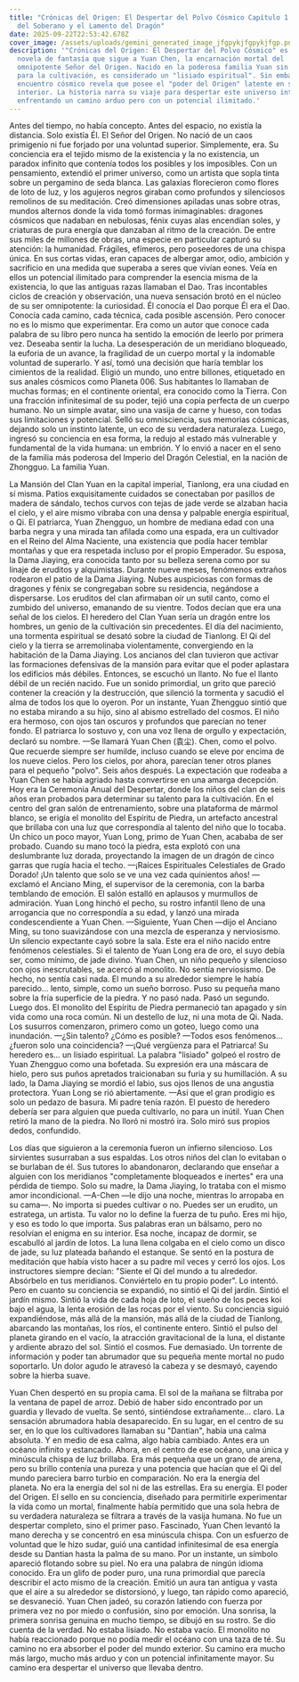 ```yaml
---
title: "Crónicas del Origen: El Despertar del Polvo Cósmico Capítulo 1: El Sueño
  del Soberano y el Lamento del Dragón"
date: 2025-09-22T22:53:42.678Z
cover_image: /assets/uploads/gemini_generated_image_jfgpykjfgpykjfgp.png
description: '"Crónicas del Origen: El Despertar del Polvo Cósmico" es una
  novela de fantasía que sigue a Yuan Chen, la encarnación mortal del
  omnipotente Señor del Origen. Nacido en la poderosa familia Yuan sin talento
  para la cultivación, es considerado un "lisiado espiritual". Sin embargo, un
  encuentro cósmico revela que posee el "poder del Origen" latente en su
  interior. La historia narra su viaje para despertar este universo interno,
  enfrentando un camino arduo pero con un potencial ilimitado.'
---
```

Antes del tiempo, no había concepto. Antes del espacio, no existía la distancia. Solo existía Él.
El Señor del Origen.
No nació de un caos primigenio ni fue forjado por una voluntad superior. Simplemente, era. Su conciencia era el tejido mismo de la existencia y la no existencia, un paradox infinito que contenía todos los posibles y los imposibles. Con un pensamiento, extendió el primer universo, como un artista que sopla tinta sobre un pergamino de seda blanca. Las galaxias florecieron como flores de loto de luz, y los agujeros negros giraban como profundos y silenciosos remolinos de su meditación.
Creó dimensiones apiladas unas sobre otras, mundos alternos donde la vida tomó formas inimaginables: dragones cósmicos que nadaban en nebulosas, fénix cuyas alas encendían soles, y criaturas de pura energía que danzaban al ritmo de la creación. De entre sus miles de millones de obras, una especie en particular capturó su atención: la humanidad. Frágiles, efímeros, pero poseedores de una chispa única. En sus cortas vidas, eran capaces de albergar amor, odio, ambición y sacrificio en una medida que superaba a seres que vivían eones. Veía en ellos un potencial ilimitado para comprender la esencia misma de la existencia, lo que las antiguas razas llamaban el Dao.
Tras incontables ciclos de creación y observación, una nueva sensación brotó en el núcleo de su ser omnipotente: la curiosidad. Él conocía el Dao porque Él era el Dao. Conocía cada camino, cada técnica, cada posible ascensión. Pero conocer no es lo mismo que experimentar. Era como un autor que conoce cada palabra de su libro pero nunca ha sentido la emoción de leerlo por primera vez.
Deseaba sentir la lucha. La desesperación de un meridiano bloqueado, la euforia de un avance, la fragilidad de un cuerpo mortal y la indomable voluntad de superarlo.
Y así, tomó una decisión que haría temblar los cimientos de la realidad. Eligió un mundo, uno entre billones, etiquetado en sus anales cósmicos como Planeta 006. Sus habitantes lo llamaban de muchas formas; en el continente oriental, era conocido como la Tierra.
Con una fracción infinitesimal de su poder, tejió una copia perfecta de un cuerpo humano. No un simple avatar, sino una vasija de carne y hueso, con todas sus limitaciones y potencial. Selló su omnisciencia, sus memorias cósmicas, dejando solo un instinto latente, un eco de su verdadera naturaleza. Luego, ingresó su conciencia en esa forma, la redujo al estado más vulnerable y fundamental de la vida humana: un embrión.
Y lo envió a nacer en el seno de la familia más poderosa del Imperio del Dragón Celestial, en la nación de Zhongguo. La familia Yuan.

La Mansión del Clan Yuan en la capital imperial, Tianlong, era una ciudad en sí misma. Patios exquisitamente cuidados se conectaban por pasillos de madera de sándalo, techos curvos con tejas de jade verde se alzaban hacia el cielo, y el aire mismo vibraba con una densa y palpable energía espiritual, o Qi.
El patriarca, Yuan Zhengguo, un hombre de mediana edad con una barba negra y una mirada tan afilada como una espada, era un cultivador en el Reino del Alma Naciente, una existencia que podía hacer temblar montañas y que era respetada incluso por el propio Emperador. Su esposa, la Dama Jiaying, era conocida tanto por su belleza serena como por su linaje de eruditos y alquimistas.
Durante nueve meses, fenómenos extraños rodearon el patio de la Dama Jiaying. Nubes auspiciosas con formas de dragones y fénix se congregaban sobre su residencia, negándose a dispersarse. Los eruditos del clan afirmaban oír un sutil canto, como el zumbido del universo, emanando de su vientre. Todos decían que era una señal de los cielos. El heredero del Clan Yuan sería un dragón entre los hombres, un genio de la cultivación sin precedentes.
El día del nacimiento, una tormenta espiritual se desató sobre la ciudad de Tianlong. El Qi del cielo y la tierra se arremolinaba violentamente, convergiendo en la habitación de la Dama Jiaying. Los ancianos del clan tuvieron que activar las formaciones defensivas de la mansión para evitar que el poder aplastara los edificios más débiles.
Entonces, se escuchó un llanto.
No fue el llanto débil de un recién nacido. Fue un sonido primordial, un grito que pareció contener la creación y la destrucción, que silenció la tormenta y sacudió el alma de todos los que lo oyeron. Por un instante, Yuan Zhengguo sintió que no estaba mirando a su hijo, sino al abismo estrellado del cosmos.
El niño era hermoso, con ojos tan oscuros y profundos que parecían no tener fondo. El patriarca lo sostuvo y, con una voz llena de orgullo y expectación, declaró su nombre.
—Se llamará Yuan Chen (袁尘). Chen, como el polvo. Que recuerde siempre ser humilde, incluso cuando se eleve por encima de los nueve cielos.
Pero los cielos, por ahora, parecían tener otros planes para el pequeño "polvo".
Seis años después. La expectación que rodeaba a Yuan Chen se había agriado hasta convertirse en una amarga decepción.
Hoy era la Ceremonia Anual del Despertar, donde los niños del clan de seis años eran probados para determinar su talento para la cultivación. En el centro del gran salón de entrenamiento, sobre una plataforma de mármol blanco, se erigía el monolito del Espíritu de Piedra, un artefacto ancestral que brillaba con una luz que correspondía al talento del niño que lo tocaba.
Un chico un poco mayor, Yuan Long, primo de Yuan Chen, acababa de ser probado. Cuando su mano tocó la piedra, esta explotó con una deslumbrante luz dorada, proyectando la imagen de un dragón de cinco garras que rugía hacia el techo.
—¡Raíces Espirituales Celestiales de Grado Dorado! ¡Un talento que solo se ve una vez cada quinientos años! —exclamó el Anciano Ming, el supervisor de la ceremonia, con la barba temblando de emoción.
El salón estalló en aplausos y murmullos de admiración. Yuan Long hinchó el pecho, su rostro infantil lleno de una arrogancia que no correspondía a su edad, y lanzó una mirada condescendiente a Yuan Chen.
—Siguiente, Yuan Chen —dijo el Anciano Ming, su tono suavizándose con una mezcla de esperanza y nerviosismo.
Un silencio expectante cayó sobre la sala. Este era el niño nacido entre fenómenos celestiales. Si el talento de Yuan Long era de oro, el suyo debía ser, como mínimo, de jade divino.
Yuan Chen, un niño pequeño y silencioso con ojos inescrutables, se acercó al monolito. No sentía nerviosismo. De hecho, no sentía casi nada. El mundo a su alrededor siempre le había parecido... lento, simple, como un sueño borroso. Puso su pequeña mano sobre la fría superficie de la piedra.
Y no pasó nada.
Pasó un segundo. Luego dos. El monolito del Espíritu de Piedra permaneció tan apagado y sin vida como una roca común. Ni un destello de luz, ni una mota de Qi. Nada.
Los susurros comenzaron, primero como un goteo, luego como una inundación.
—¿Sin talento? ¿Cómo es posible? —Todos esos fenómenos... ¿fueron solo una coincidencia? —¡Qué vergüenza para el Patriarca! Su heredero es... un lisiado espiritual.
La palabra "lisiado" golpeó el rostro de Yuan Zhengguo como una bofetada. Su expresión era una máscara de hielo, pero sus puños apretados traicionaban su furia y su humillación. A su lado, la Dama Jiaying se mordió el labio, sus ojos llenos de una angustia protectora.
Yuan Long se rió abiertamente. —Así que el gran prodigio es solo un pedazo de basura. Mi padre tenía razón. El puesto de heredero debería ser para alguien que pueda cultivarlo, no para un inútil.
Yuan Chen retiró la mano de la piedra. No lloró ni mostró ira. Solo miró sus propios dedos, confundido.

Los días que siguieron a la ceremonia fueron un infierno silencioso. Los sirvientes susurraban a sus espaldas. Los otros niños del clan lo evitaban o se burlaban de él. Sus tutores lo abandonaron, declarando que enseñar a alguien con los meridianos "completamente bloqueados e inertes" era una pérdida de tiempo. Solo su madre, la Dama Jiaying, lo trataba con el mismo amor incondicional.
—A-Chen —le dijo una noche, mientras lo arropaba en su cama—. No importa si puedes cultivar o no. Puedes ser un erudito, un estratega, un artista. Tu valor no lo define la fuerza de tu puño. Eres mi hijo, y eso es todo lo que importa.
Sus palabras eran un bálsamo, pero no resolvían el enigma en su interior.
Esa noche, incapaz de dormir, se escabulló al jardín de lotos. La luna llena colgaba en el cielo como un disco de jade, su luz plateada bañando el estanque. Se sentó en la postura de meditación que había visto hacer a su padre mil veces y cerró los ojos.
Los instructores siempre decían: "Siente el Qi del mundo a tu alrededor. Absórbelo en tus meridianos. Conviértelo en tu propio poder".
Lo intentó. Pero en cuanto su conciencia se expandió, no sintió el Qi del jardín. Sintió el jardín mismo. Sintió la vida de cada hoja de loto, el sueño de los peces koi bajo el agua, la lenta erosión de las rocas por el viento. Su conciencia siguió expandiéndose, más allá de la mansión, más allá de la ciudad de Tianlong, abarcando las montañas, los ríos, el continente entero. Sintió el pulso del planeta girando en el vacío, la atracción gravitacional de la luna, el distante y ardiente abrazo del sol.
Sintió el cosmos.
Fue demasiado. Un torrente de información y poder tan abrumador que su pequeña mente mortal no pudo soportarlo. Un dolor agudo le atravesó la cabeza y se desmayó, cayendo sobre la hierba suave.

Yuan Chen despertó en su propia cama. El sol de la mañana se filtraba por la ventana de papel de arroz. Debió de haber sido encontrado por un guardia y llevado de vuelta. Se sentó, sintiéndose extrañamente... claro. La sensación abrumadora había desaparecido. En su lugar, en el centro de su ser, en lo que los cultivadores llamaban su "Dantian", había una calma absoluta.
Y en medio de esa calma, algo había cambiado.
Antes era un océano infinito y estancado. Ahora, en el centro de ese océano, una única y minúscula chispa de luz brillaba. Era más pequeña que un grano de arena, pero su brillo contenía una pureza y una potencia que hacían que el Qi del mundo pareciera barro turbio en comparación.
No era la energía del planeta. No era la energía del sol ni de las estrellas.
Era su energía. El poder del Origen.
El sello en su conciencia, diseñado para permitirle experimentar la vida como un mortal, finalmente había permitido que una sola hebra de su verdadera naturaleza se filtrara a través de la vasija humana. No fue un despertar completo, sino el primer paso.
Fascinado, Yuan Chen levantó la mano derecha y se concentró en esa minúscula chispa. Con un esfuerzo de voluntad que le hizo sudar, guió una cantidad infinitesimal de esa energía desde su Dantian hasta la palma de su mano.
Por un instante, un símbolo apareció flotando sobre su piel. No era una palabra de ningún idioma conocido. Era un glifo de poder puro, una runa primordial que parecía describir el acto mismo de la creación. Emitió un aura tan antigua y vasta que el aire a su alrededor se distorsionó, y luego, tan rápido como apareció, se desvaneció.
Yuan Chen jadeó, su corazón latiendo con fuerza por primera vez no por miedo o confusión, sino por emoción.
Una sonrisa, la primera sonrisa genuina en mucho tiempo, se dibujó en su rostro.
Se dio cuenta de la verdad. No estaba lisiado. No estaba vacío. El monolito no había reaccionado porque no podía medir el océano con una taza de té. Su camino no era absorber el poder del mundo exterior.
Su camino era mucho más largo, mucho más arduo y con un potencial infinitamente mayor.
Su camino era despertar el universo que llevaba dentro.